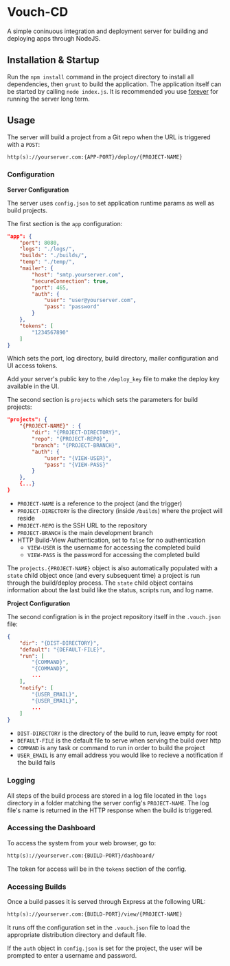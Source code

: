 # Vouch-CD

A simple coninuous integration and deployment server for building and deploying apps through NodeJS.

## Installation & Startup

Run the `npm install` command in the project directory to install all dependencies, then `grunt` to
build the application. The application itself can be started by calling `node index.js`. It is recommended
you use [forever](https://github.com/nodejitsu/forever) for running the server long term.

## Usage

The server will build a project from a Git repo when the URL is triggered with a `POST`:

```html
http(s)://yourserver.com:{APP-PORT}/deploy/{PROJECT-NAME}
```

### Configuration

**Server Configuration**

The server uses `config.json` to set application runtime params as well as build projects.

The first section is the `app` configuration:

```json
"app": {
    "port": 8080,
    "logs": "./logs/",
    "builds": "./builds/",
    "temp": "./temp/",
    "mailer": {
        "host": "smtp.yourserver.com",
        "secureConnection": true,
        "port": 465,
        "auth": {
            "user": "user@yourserver.com",
            "pass": "password"
        }
    },
    "tokens": [
        "1234567890"
    ]
}
```

Which sets the port, log directory, build directory, mailer configuration and UI access tokens.

Add your server's public key to the `/deploy_key` file to make the deploy key available in the UI.

The second section is `projects` which sets the parameters for build projects:

```json
"projects": {
    "{PROJECT-NAME}" : {
        "dir": "{PROJECT-DIRECTORY}",
        "repo": "{PROJECT-REPO}",
        "branch": "{PROJECT-BRANCH}",
        "auth": {
            "user": "{VIEW-USER}",
            "pass": "{VIEW-PASS}"
        }
    },
    {...}
}
```

* `PROJECT-NAME` is a reference to the project (and the trigger)
* `PROJECT-DIRECTORY` is the directory (inside `/builds`) where the project will reside
* `PROJECT-REPO` is the SSH URL to the repository
* `PROJECT-BRANCH` is the main development branch
* HTTP Build-View Authentication, set to `false` for no authentication
    * `VIEW-USER` is the username for accessing the completed build
    * `VIEW-PASS` is the password for accessing the completed build

The `projects.{PROJECT-NAME}` object is also automatically populated with a `state` child object
once (and every subsequent time) a project is run through the build/deploy process. The `state`
child object contains information about the last build like the status, scripts run, and log name.

**Project Configuration**

The second configration is in the project repository itself in the `.vouch.json` file:

```json
{
    "dir": "{DIST-DIRECTORY}",
    "default": "{DEFAULT-FILE}",
    "run": [
        "{COMMAND}",
        "{COMMAND}",
        ...
    ],
    "notify": [
        "{USER_EMAIL}",
        "{USER_EMAIL}",
        ...
    ]
}
```

* `DIST-DIRECTORY` is the directory of the build to run, leave empty for root
* `DEFAULT-FILE` is the default file to serve when serving the build over http
* `COMMAND` is any task or command to run in order to build the project
* `USER_EMAIL` is any email address you would like to recieve a notification if the build fails

### Logging

All steps of the build process are stored in a log file located in the `logs` directory
in a folder matching the server config's `PROJECT-NAME`. The log file's name is returned
in the HTTP response when the build is triggered.

### Accessing the Dashboard

To access the system from your web browser, go to:

```html
http(s)://yourserver.com:{BUILD-PORT}/dashboard/
```

The token for access will be in the `tokens` section of the config.

### Accessing Builds

Once a build passes it is served through Express at the following URL:

```html
http(s)://yourserver.com:{BUILD-PORT}/view/{PROJECT-NAME}
```

It runs off the configuration set in the `.vouch.json` file to load the appropriate distribution
directory and default file.

If the `auth` object in `config.json` is set for the project, the user will be prompted to enter a username and password.

